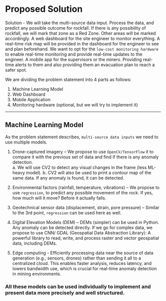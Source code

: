 # Proposed Solution

Solution - We will take the multi-source data input. Process the data, and predict any possible outcome for rockfall. If there is any possibility of rockfall, we will mark that zone as a Red Zone. Other areas will be marked accordingly. A web dashboard for the site engineer to monitor everything. A real-time risk map will be provided in the dashboard for the engineer to see and plan beforehand. We want to opt for the `low-cost monitoring hardware` to enable real-time monitoring and provide real-time updates to the engineer. A mobile app for the supervisors or the miners. Providing real-time alerts to them and also providing them an evacuation plan to reach a safer spot. 

We are dividing the problem statement into 4 parts as follows:

1. Machine Learning Model
2. Web Dashboard
3. Mobile Application
4. Monitoring hardware (optional, but we will try to implement it)

---

## Machine Learning Model

As the problem statement describes, `multi-source data inputs` we need to use multiple models.

  1. Drone-captured imagery – We propose to use `OpenCV/TensorFlow` it to compare it with the previous set of data and find if there is any anomaly detection.<br>
     a. We will use CV2 to detect any visual changes in the frame (less ML-heavy model).
     b. CV2 will also be used to print a contour map of the same data. If any anomaly is found, it can be detected.

  2. Environmental factors (rainfall, temperature, vibrations) – We propose to use `regression`, to predict any possible movement of the rock. If yes, how much
     will it move? Before it actually falls.

  4. Geotechnical sensor data (displacement, strain, pore pressure) – Similar to the 3rd point, `regression` can be used here as well.

  5. Digital Elevation Models (DEM) – DEMs (simpler) can be used in Python. Any anomaly can be detected directly. If we go for complex data, we propose to use CNN/
     GDAL (Geospatial Data Abstraction Library): A powerful library to read, write, and process raster and vector geospatial data, including DEMs.

  6. Edge computing - Efficiently processing data near the source of data generation (e.g., sensors, drones) rather than sending it all to a centralized cloud.
     This enables faster analysis, reduces latency, and lowers bandwidth use, which is crucial for real-time anomaly detection in mining environments.

### All these models can be used individually to implement and present data more precisely and well structured.

